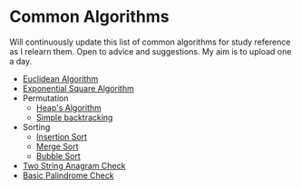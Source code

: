 # Common Algorithms

Will continuously update this list of common algorithms for study reference as I relearn them. Open to advice and suggestions. My aim is to upload one a day.

- [Euclidean Algorithm](./LCM-GCF.cpp)
- [Exponential Square Algorithm](./exponential-squaring.cpp)
- Permutation
  - [Heap's Algorithm](./heaps-algorithm.cpp)
  - [Simple backtracking](./perm-backtracking.cpp)
- Sorting
  - [Insertion Sort](./insertion-sort.cpp)
  - [Merge Sort](./mergesort.cpp)
  - [Bubble Sort](./bubblesort.cpp)
- [Two String Anagram Check](./string-anagram.cpp)
- [Basic Palindrome Check](./basic-palindrome-check.cpp)
